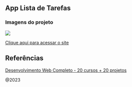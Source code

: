 ## App Lista de Tarefas

### Imagens do projeto

<img src="https://adegaunibeer.caiorodriguesportfolios.com.br/imgs_2.png">

<a href="https://applistadetarefas.caiorodriguesportfolios.com.br/">Clique aqui para acessar o site</a>

## Referências
[Desenvolvimento Web Completo - 20 cursos + 20 projetos](https://www.udemy.com/course/web-completo/?gclid=CjwKCAiAzp6eBhByEiwA_gGq5LIYRnRlVREh0ZXCkQV7TDUe334-MowXi74KqtE2aCrlRjYkj_PsvBoCrNgQAvD_BwE)

@2023
